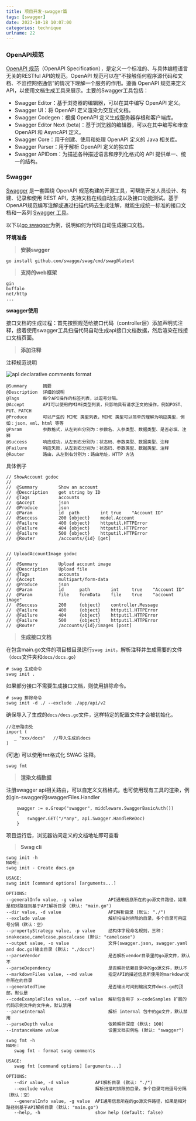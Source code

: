 ```yaml
---
title: 项目开发-swagger篇
tags: [swagger]
date: 2023-10-18 10:07:00
categories: technique
urlname: 22
---
```


### OpenAPI规范


[OpenAPI 规范][1]（OpenAPI Specification），是定义一个标准的、与具体编程语言无关的RESTful API的规范。OpenAPI 规范可以在“不接触任何程序源代码和文档、不监控网络通信”的情况下理解一个服务的作用。遵循 OpenAPI 规范来定义 API，以使用文档生成工具来展示。主要的Swagger工具包括：

- Swagger Editor：基于浏览器的编辑器，可以在其中编写 OpenAPI 定义。
- Swagger UI：将 OpenAPI 定义渲染为交互式文档。
- Swagger Codegen：根据 OpenAPI 定义生成服务器存根和客户端库。
- Swagger Editor Next (beta)：基于浏览器的编辑器，可以在其中编写和审查 OpenAPI 和 AsyncAPI 定义。
- Swagger Core：用于创建、使用和处理 OpenAPI 定义的 Java 相关库。
- Swagger Parser：用于解析 OpenAPI 定义的独立库
- Swagger APIDom：为描述各种描述语言和序列化格式的 API 提供单一、统一的结构。


### Swagger
[Swagger][2] 是一套围绕 OpenAPI 规范构建的开源工具，可帮助开发人员设计、构建、记录和使用 REST API，支持文档在线自动生成以及接口功能测试。基于OpenAPI规范编写注解或通过扫描代码去生成注解，就能生成统一标准的接口文档和一系列 [Swagger 工具][3]。

以下以[go swagger][4]为例，说明如何为代码自动生成接口文档。

**环境准备**

> **安装swgger**

`go install github.com/swaggo/swag/cmd/swag@latest`

> **支持的web框架**

```
gin
buffalo
net/http
...
```

**swagger使用**

接口文档的生成过程：首先按照规范给接口代码（controller层）添加声明式注释，接着使用swagger工具扫描代码自动生成api接口文档数据，然后渲染在线接口文档页面。 

> **添加注释**

注释规范说明

![api declarative comments format][5]
~~~shell
@Summary      摘要
@Description  详细的说明
@Tags         每个API操作的标签列表，以逗号分隔。
@Accept       API可以使用的MIME类型列表，只影响具有请求正文的操作，例如POST、PUT、PATCH
@Produce      可以产生的 MIME 类型列表，MIME 类型可以简单的理解为响应类型，例如：json、xml、html 等等
@Param        参数格式，从左到右分别为：参数名、入参类型、数据类型、是否必填、注释
@Success      响应成功，从左到右分别为：状态码、参数类型、数据类型、注释
@Failure      响应失败，从左到右分别为：状态码、参数类型、数据类型、注释
@Router       路由，从左到右分别为：路由地址，HTTP 方法
~~~

具体例子
```
// ShowAccount godoc
//
//	@Summary		Show an account
//	@Description	get string by ID
//	@Tags			accounts
//	@Accept			json
//	@Produce		json
//	@Param			id	path		int	true	"Account ID"
//	@Success		200	{object}	model.Account
//	@Failure		400	{object}	httputil.HTTPError
//	@Failure		404	{object}	httputil.HTTPError
//	@Failure		500	{object}	httputil.HTTPError
//	@Router			/accounts/{id} [get]


// UploadAccountImage godoc
//
//	@Summary		Upload account image
//	@Description	Upload file
//	@Tags			accounts
//	@Accept			multipart/form-data
//	@Produce		json
//	@Param			id		path		int		true	"Account ID"
//	@Param			file	formData	file	true	"account image"
//	@Success		200		{object}	controller.Message
//	@Failure		400		{object}	httputil.HTTPError
//	@Failure		404		{object}	httputil.HTTPError
//	@Failure		500		{object}	httputil.HTTPError
//	@Router			/accounts/{id}/images [post]
```

> **生成接口文档**

在包含main.go文件的项目根目录运行`swag init`，解析注释并生成需要的文件（`docs`文件夹和`docs/docs.go`）

~~~shell
# swag 生成命令
swag init . 
~~~

如果部分接口不需要生成接口文档，则使用排除命令。
~~~shell
# swag 排除命令
swag init -d ./ --exclude ./app/api/v2
~~~


确保导入了生成的`docs/docs.go`文件，这样特定的配置文件才会被初始化。
```
//注册路由处
import (
   _ "xxx/docs"   //导入生成的docs
)
```



(可选) 可以使用`fmt`格式化 SWAG 注释。

```
swag fmt
```


> **渲染文档数据**

注册swagger api相关路由，可以自定义文档格式，也可使用现有工具的渲染，例如gin-swagger的swaggerFiles.Handler
```
	swagger := e.Group("swagger", middleware.SwaggerBasicAuth())
	{
		swagger.GET("/*any", api.Swagger.HandleReDoc)
	}
```

项目运行后，浏览器访问定义的文档地址即可查看


> **Swag cli**

~~~shell
swag init -h
NAME:
swag init - Create docs.go

USAGE:
swag init [command options] [arguments...]

OPTIONS:
--generalInfo value, -g value          API通用信息所在的go源文件路径，如果是相对路径则基于API解析目录 (默认: "main.go")
--dir value, -d value                  API解析目录 (默认: "./")
--exclude value                        解析扫描时排除的目录，多个目录可用逗号分隔（默认：空）
--propertyStrategy value, -p value     结构体字段命名规则，三种：snakecase,camelcase,pascalcase (默认: "camelcase")
--output value, -o value               文件(swagger.json, swagger.yaml and doc.go)输出目录 (默认: "./docs")
--parseVendor                          是否解析vendor目录里的go源文件，默认不
--parseDependency                      是否解析依赖目录中的go源文件，默认不
--markdownFiles value, --md value      指定API的描述信息所使用的markdown文件所在的目录
--generatedTime                        是否输出时间到输出文件docs.go的顶部，默认是
--codeExampleFiles value, --cef value  解析包含用于 x-codeSamples 扩展的代码示例文件的文件夹，默认禁用
--parseInternal                        解析 internal 包中的go文件，默认禁用
--parseDepth value                     依赖解析深度 (默认: 100)
--instanceName value                   设置文档实例名 (默认: "swagger")
~~~


~~~shell
swag fmt -h
NAME:
   swag fmt - format swag comments

USAGE:
   swag fmt [command options] [arguments...]

OPTIONS:
   --dir value, -d value          API解析目录 (默认: "./")
   --exclude value                解析扫描时排除的目录，多个目录可用逗号分隔（默认：空）
   --generalInfo value, -g value  API通用信息所在的go源文件路径，如果是相对路径则基于API解析目录 (默认: "main.go")
   --help, -h                     show help (default: false)

~~~






[1]: https://openapi.apifox.cn/
[2]: https://swagger.io/
[3]: https://github.com/swagger-api
[4]: https://github.com/swaggo/swag
[5]: https://cdn.jsdelivr.net/gh/etamsylate-pupu/Image-host/blogImg/hexoBlog/API.png